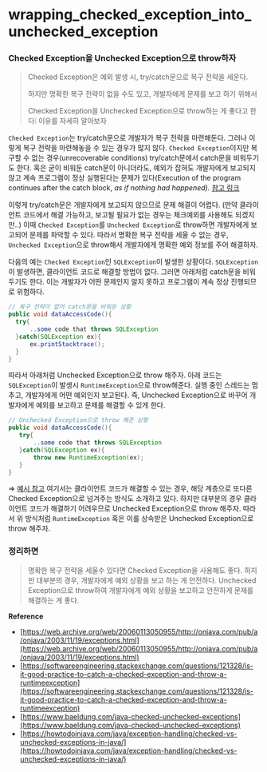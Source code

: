 # wrapping\_checked\_exception\_into\_unchecked\_exception

### Checked Exception을 Unchecked Exception으로 throw하자

> Checked Exception은 예외 발생 시, try/catch문으로 복구 전략을 세운다.
>
> 하지만 명확한 복구 전략이 없을 수도 있고, 개발자에게 문제를 보고 하기 위해서
>
> Checked Exception을 Unchecked Exception으로 throw하는 게 좋다고 한다❕ 이유를 자세히 알아보자

`Checked Exception`는 try/catch문으로 개발자가 복구 전략을 마련해둔다. 그러나 이렇게 복구 전략을 마련해놓을 수 있는 경우가 많지 않다. `Checked Exception`이지만 복구할 수 없는 경우(unrecoverable conditions) try/catch문에서 catch문을 비워두기도 한다. 혹은 굳이 비워둔 catch문이 아니더라도, 예외가 잡혀도 개발자에게 보고되지 않고 계속 프로그램이 정상 실행된다는 문제가 있다(Execution of the program continues after the catch block, _as if nothing had happened)._ [참고 링크](https://web.archive.org/web/20060113050955/http://onjava.com/pub/a/onjava/2003/11/19/exceptions.html)

이렇게 try/catch문은 개발자에게 보고되지 않으므로 문제 해결이 어렵다. (만약 클라이언트 코드에서 해결 가능하고, 보고될 필요가 없는 경우는 체크예외를 사용해도 되겠지만..) 이때 `Checked Exception`를 `Unchecked Exception`로 throw하면 개발자에게 보고되어 문제를 파악할 수 있다. 따라서 명확한 복구 전략을 세울 수 없는 경우, `Unchecked Exception`으로 throw해서 개발자에게 명확한 예외 정보를 주어 해결하자.

다음의 예는 `Checked Exception`인 `SQLException`이 발생한 상황이다. `SQLException`이 발생하면, 클라이언트 코드로 해결할 방법이 없다. 그러면 아래처럼 catch문을 비워두기도 한다. 이는 개발자가 어떤 문제인지 알지 못하고 프로그램이 계속 정상 진행되므로 위험하다.

```java
// 복구 전략이 없어 catch문을 비워둔 상황
public void dataAccessCode(){
  try{
      ..some code that throws SQLException
  }catch(SQLException ex){
      ex.printStacktrace();
  }
}
```

따라서 아래처럼 Unchecked Exception으로 throw 해주자. 아래 코드는 `SQLException`이 발생시 `RuntimeException`으로 throw해준다. 실행 중인 스레드는 멈추고, 개발자에게 어떤 예외인지 보고된다. 즉, Unchecked Exception으로 바꾸어 개발자에게 예외를 보고하고 문제를 해결할 수 있게 한다.

```java
// Unchecked Exception으로 throw 해준 상황
public void dataAccessCode(){
   try{
       ..some code that throws SQLException
   }catch(SQLException ex){
       throw new RuntimeException(ex);
   }
}
```

⇒ [예시 참고](https://web.archive.org/web/20060113050955/http://onjava.com/pub/a/onjava/2003/11/19/exceptions.html) 여기서는 클라이언트 코드가 해결할 수 있는 경우, 해당 계층으로 또다른 Checked Exception으로 넘겨주는 방식도 소개하고 있다. 하지만 대부분의 경우 클라이언트 코드가 해결하기 어려우므로 Unchecked Exception으로 throw 해주자. 따라서 위 방식처럼 `RuntimeException` 혹은 이를 상속받은 Unchecked Exception으로 throw 해주자.

### 정리하면

> 명확한 복구 전략을 세울수 있다면 Checked Exception을 사용해도 좋다. 하지만 대부분의 경우, 개발자에게 예외 상황을 보고 하는 게 안전하다. Unchecked Exception으로 throw하여 개발자에게 예외 상황을 보고하고 안전하게 문제를 해결하는 게 좋다.

**Reference**

* [https://web.archive.org/web/20060113050955/http://onjava.com/pub/a/onjava/2003/11/19/exceptions.html](https://web.archive.org/web/20060113050955/http://onjava.com/pub/a/onjava/2003/11/19/exceptions.html)
* [https://softwareengineering.stackexchange.com/questions/121328/is-it-good-practice-to-catch-a-checked-exception-and-throw-a-runtimeexception](https://softwareengineering.stackexchange.com/questions/121328/is-it-good-practice-to-catch-a-checked-exception-and-throw-a-runtimeexception)
* [https://www.baeldung.com/java-checked-unchecked-exceptions](https://www.baeldung.com/java-checked-unchecked-exceptions)
* [https://howtodoinjava.com/java/exception-handling/checked-vs-unchecked-exceptions-in-java/](https://howtodoinjava.com/java/exception-handling/checked-vs-unchecked-exceptions-in-java/)
